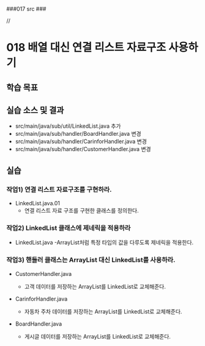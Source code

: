 ###017 src ###

// 

# 018 배열 대신 연결 리스트 자료구조 사용하기

## 학습 목표



## 실습 소스 및 결과

- src/main/java/sub/util/LinkedList.java 추가
- src/main/java/sub/handler/BoardHandler.java 변경
- src/main/java/sub/handler/CarinforHandler.java 변경
- src/main/java/sub/handler/CustomerHandler.java 변경

## 실습

### 작업1) 연결 리스트 자료구조를 구현하라.

- LinkedList.java.01
     - 연결 리스트 자료 구조를 구현한 클래스를 정의한다.

### 작업2) LinkedList 클래스에 제네릭을 적용하라

- LinkedList.java
    -ArrayList처럼 특정 타입의 값을 다루도록 제네릭을 적용한다.

### 작업3) 핸들러 클래스는 ArrayList 대신 LinkedList를 사용하라.
- CustomerHandler.java
    - 고객 데이터를 저장하는 ArrayList를 LinkedList로 교체해준다.

- CarinforHandler.java
    - 자동차 주차 데이터를 저장하는 ArrayList를 LinkedList로 교체해준다.
    
- BoardHandler.java
    - 게시글 데이터를 저장하는 ArrayList를 LinkedList로 교체해준다.    